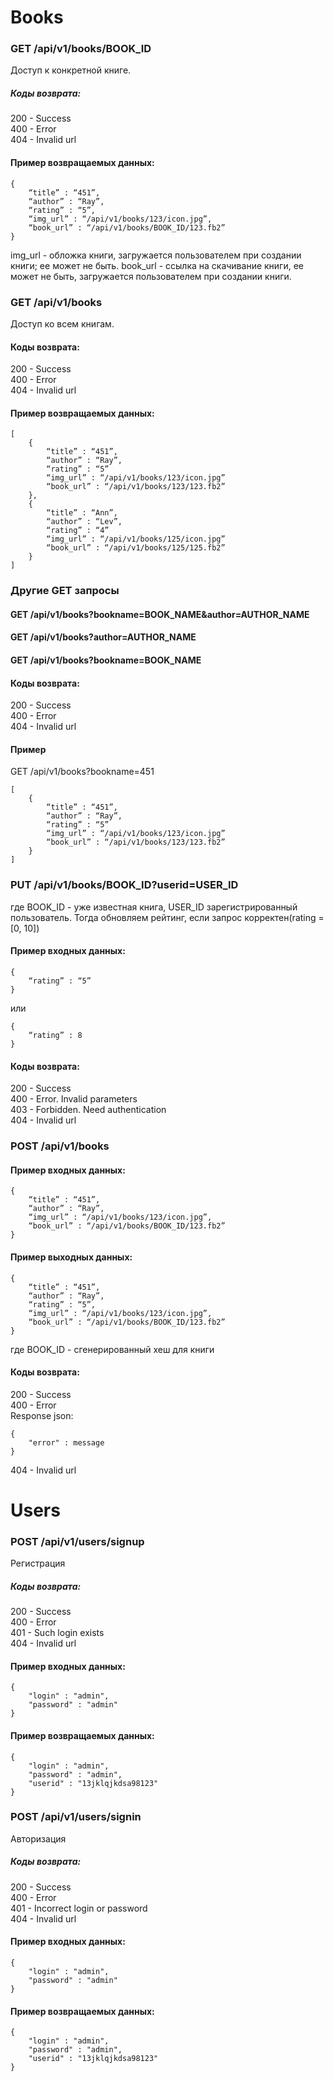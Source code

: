 
# Books

### GET /api/v1/books/BOOK_ID 

Доступ к конкретной книге.

##### Коды возврата:

200 - Success <br/>
400 - Error <br/>
404 - Invalid url <br/>

#### Пример возвращаемых данных:
    {
        “title” : “451”,
        “author” : “Ray”,
        “rating” : “5”,
        “img_url” : “/api/v1/books/123/icon.jpg”,
        “book_url” : “/api/v1/books/BOOK_ID/123.fb2”
    }

img_url - обложка книги, загружается пользователем при создании книги; ее может не быть.
book_url  - ссылка на скачивание книги, ее может не быть, загружается пользователем при создании книги.



### GET /api/v1/books

Доступ ко всем книгам.

#### Коды возврата:
200 - Success <br/>
400 - Error <br/>
404 - Invalid url <br/>

#### Пример возвращаемых данных:

    [
        {
            “title” : “451”,
            “author” : “Ray”,
            “rating” : “5”
            “img_url” : “/api/v1/books/123/icon.jpg”
            “book_url” : “/api/v1/books/123/123.fb2”
        },
        {
            “title” : “Ann”,
            “author” : “Lev”,
            “rating” : “4”
            “img_url” : “/api/v1/books/125/icon.jpg”
            “book_url” : “/api/v1/books/125/125.fb2”
        }
    ]

### Другие GET запросы

#### GET /api/v1/books?bookname=BOOK_NAME&author=AUTHOR_NAME
#### GET /api/v1/books?author=AUTHOR_NAME
#### GET /api/v1/books?bookname=BOOK_NAME


#### Коды возврата:
200 - Success <br/>
400 - Error <br/>
404 - Invalid url <br/>

#### Пример

GET /api/v1/books?bookname=451

    [
        {
            “title” : “451”,
            “author” : “Ray”,
            “rating” : “5”
            “img_url” : “/api/v1/books/123/icon.jpg”
            “book_url” : “/api/v1/books/123/123.fb2”
        }
    ]



### PUT /api/v1/books/BOOK_ID?userid=USER_ID

где BOOK_ID - уже известная книга, USER_ID зарегистрированный пользователь. Тогда обновляем рейтинг, если запрос корректен(rating = [0, 10])

#### Пример входных данных:

    {
        “rating” : “5”
    }

или

    {
        “rating” : 8
    }


#### Коды возврата:
200 - Success <br/>
400 - Error. Invalid parameters <br/>
403 - Forbidden. Need authentication <br/>
404 - Invalid url <br/>


### POST /api/v1/books 

#### Пример входных данных:

	{
		“title” : “451”,
        “author” : “Ray”,
        “img_url” : “/api/v1/books/123/icon.jpg”,
        “book_url” : “/api/v1/books/BOOK_ID/123.fb2”
	}

#### Пример выходных данных:

	{
		“title” : “451”,
        “author” : “Ray”,
        “rating” : “5”,
        “img_url” : “/api/v1/books/123/icon.jpg”,
        “book_url” : “/api/v1/books/BOOK_ID/123.fb2”
	}

где BOOK_ID - сгенерированный хеш  для книги  <br/>

#### Коды возврата:
200 - Success <br/>
400 - Error <br/>
Response json:

    {
        "error" : message
    }

404 - Invalid url <br/>


# Users

### POST /api/v1/users/signup

Регистрация

##### Коды возврата:

200 - Success <br/>
400 - Error <br/>
401 - Such login exists <br/>
404 - Invalid url <br/>

#### Пример входных данных:
    {
        "login" : "admin",
        "password" : "admin"
    }

#### Пример возвращаемых данных:
    {
        "login" : "admin",
        "password" : "admin",
        "userid" : "13jklqjkdsa98123"
    }



### POST /api/v1/users/signin

Авторизация

##### Коды возврата:

200 - Success <br/>
400 - Error <br/>
401 - Incorrect login or password <br/>
404 - Invalid url <br/>

#### Пример входных данных:
    {
        "login" : "admin",
        "password" : "admin"
    }

#### Пример возвращаемых данных:
    {
        "login" : "admin",
        "password" : "admin",
        "userid" : "13jklqjkdsa98123"
    }



